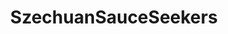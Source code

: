 ---
title: SzechuanSauceSeekers
crosslinks:
- rickandmorty
- autotldr
- HailCorporate
- Harmontown
- KeepOurNetFree
- LosAngeles
- videos
- europeannationalism
- tifu
- teentitans
- OutOfTheLoop
- technology
- trees
- atmidnight
- announcements
- AskReddit
- ShitPoliticsSays
- Against_Astroturfing
- nintendo
- politics
---